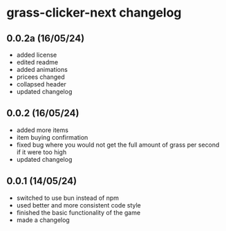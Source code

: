 # grass-clicker-next changelog

## 0.0.2a (16/05/24)

- added license
- edited readme
- added animations
- pricees changed
- collapsed header
- updated changelog

## 0.0.2 (16/05/24)

- added more items
- item buying confirmation
- fixed bug where you would not get the full amount of grass per second if it were too high
- updated changelog

## 0.0.1 (14/05/24)

- switched to use bun instead of npm
- used better and more consistent code style
- finished the basic functionality of the game
- made a changelog
